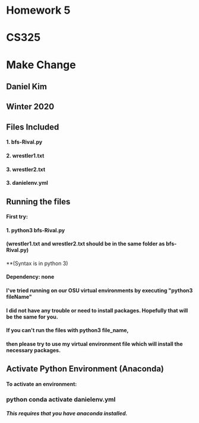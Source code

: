 # Homework 5
# CS325
# Make Change

## Daniel Kim
## Winter 2020


## Files Included

#### 1. bfs-Rival.py
#### 2. wrestler1.txt
#### 3. wrestler2.txt
#### 3. danielenv.yml


## Running the files 
#### First try:
#### 1. python3 bfs-Rival.py
#### (wrestler1.txt  and wrestler2.txt should be in the same folder as bfs-Rival.py)

**(Syntax is in python 3)


#### Dependency:  none
#### I've tried running on our OSU virtual environments by executing "python3 fileName"
#### I did not have any trouble or need to install packages. Hopefully that will be the same for you.
####  If you can't run the files with python3 file_name,
####  then please try to use my virtual environment file which will install the necessary packages.

## Activate Python Environment (Anaconda)
#### To activate an environment: 
### python conda activate danielenv.yml
##### This requires that you have anaconda installed.

